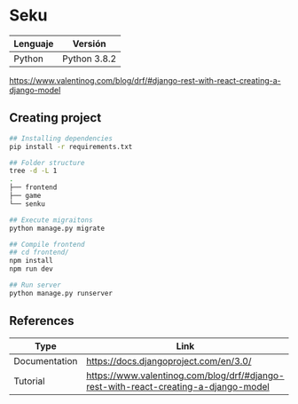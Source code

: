 # Seku

| Lenguaje | Versión        |
| -------- | -------------- |
| Python   | Python 3.8.2   |


https://www.valentinog.com/blog/drf/#django-rest-with-react-creating-a-django-model

## Creating project
```bash
## Installing dependencies
pip install -r requirements.txt

## Folder structure
tree -d -L 1
.
├── frontend
├── game
└── senku

## Execute migraitons
python manage.py migrate

## Compile frontend
## cd frontend/
npm install
npm run dev

## Run server
python manage.py runserver
```

## References

| Type          | Link                                                                                |
| ------------- | ----------------------------------------------------------------------------------- |
| Documentation | https://docs.djangoproject.com/en/3.0/                                              |
| Tutorial      | https://www.valentinog.com/blog/drf/#django-rest-with-react-creating-a-django-model |
